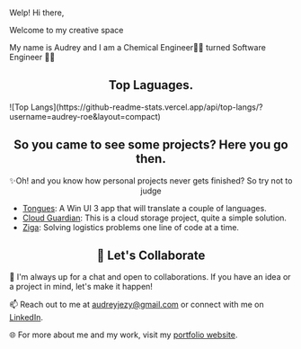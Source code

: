 ### 
Welp! Hi there,

Welcome to my creative space

My name is Audrey and I am a Chemical Engineer👩‍🔬 turned Software Engineer 👩‍💻
<h2 align="center">Top Laguages.</h2>
![Top Langs](https://github-readme-stats.vercel.app/api/top-langs/?username=audrey-roe&layout=compact)
<!--![Audrey's GitHub stats](https://github-readme-stats.vercel.app/api?username=audrey-roe&show_icons=true&theme=radical)-->
<h2 align="center">So you came to see some projects? Here you go then.</h2>

<p align="center">
  ✨Oh! and you know how personal projects never gets finished? So try not to judge
</p>

- [Tongues](https://github.com/audrey-roe/Tongue): A Win UI 3 app that will translate a couple of languages.
- [Cloud Guardian](https://github.com/audrey-roe/cloud-test): This is a cloud storage project, quite a simple solution.
- [Ziga](https://github.com/audrey-roe/ziga-mobile/tree/master): Solving logistics problems one line of code at a time.

<h2 align="center">🚀 Let's Collaborate</h2>

💬 I'm always up for a chat and open to collaborations. If you have an idea or a project in mind, let's make it happen!

📫 Reach out to me at audreyjezy@gmail.com or connect with me on [LinkedIn](https://www.linkedin.com/in/ogonna-ezeonyedika-7b8686175).

🌐 For more about me and my work, visit my [portfolio website](https://audrey-roe.github.io/my-portfolio/).

